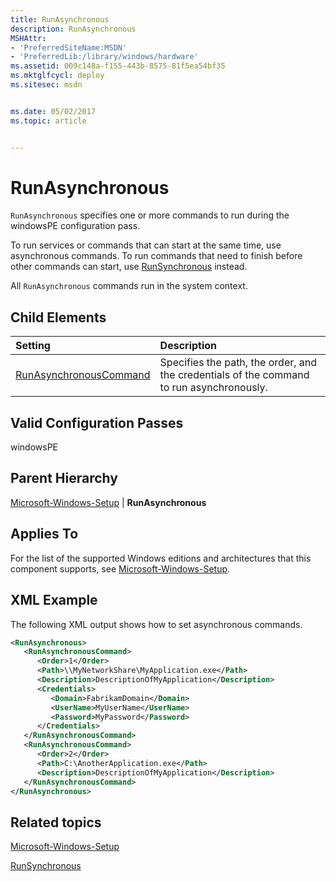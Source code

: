 ```yaml
---
title: RunAsynchronous
description: RunAsynchronous
MSHAttr:
- 'PreferredSiteName:MSDN'
- 'PreferredLib:/library/windows/hardware'
ms.assetid: 009c148a-f155-443b-8575-81f5ea54bf35
ms.mktglfcycl: deploy
ms.sitesec: msdn


ms.date: 05/02/2017
ms.topic: article


---
```

# RunAsynchronous

`RunAsynchronous` specifies one or more commands to run during the windowsPE configuration pass.

To run services or commands that can start at the same time, use asynchronous commands. To run commands that need to finish before other commands can start, use [RunSynchronous](microsoft-windows-setup-runsynchronous.md) instead.

All `RunAsynchronous` commands run in the system context.

## Child Elements

| Setting                 | Description                                                                           |
|:------------------------|:--------------------------------------------------------------------------------------|
| [RunAsynchronousCommand](microsoft-windows-setup-runasynchronous-runasynchronouscommand.md) | Specifies the path, the order, and the credentials of the command to run asynchronously. |

## Valid Configuration Passes

windowsPE

## Parent Hierarchy

[Microsoft-Windows-Setup](microsoft-windows-setup.md) | **RunAsynchronous**

## Applies To

For the list of the supported Windows editions and architectures that this component supports, see [Microsoft-Windows-Setup](microsoft-windows-setup.md).

## XML Example

The following XML output shows how to set asynchronous commands.

```XML
<RunAsynchronous>
   <RunAsynchronousCommand>
      <Order>1</Order>
      <Path>\\MyNetworkShare\MyApplication.exe</Path>
      <Description>DescriptionOfMyApplication</Description>
      <Credentials>
         <Domain>FabrikamDomain</Domain>
         <UserName>MyUserName</UserName>
         <Password>MyPassword</Password>
      </Credentials>
   </RunAsynchronousCommand>
   <RunAsynchronousCommand>
      <Order>2</Order>
      <Path>C:\AnotherApplication.exe</Path>
      <Description>DescriptionOfMyApplication</Description>
   </RunAsynchronousCommand>
</RunAsynchronous>
```

## Related topics

[Microsoft-Windows-Setup](microsoft-windows-setup.md)

[RunSynchronous](microsoft-windows-setup-runsynchronous.md)
